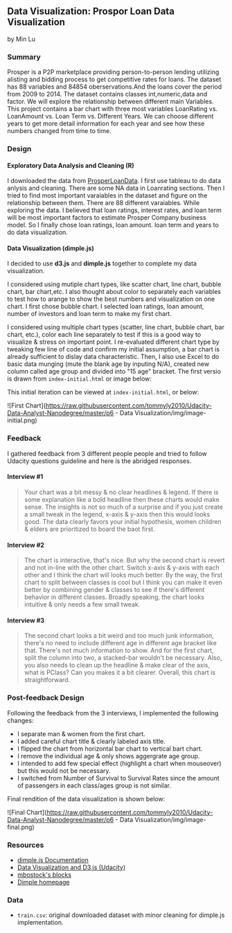 ## Data Visualization: Prospor Loan Data Visualization
by Min Lu

### Summary

Prosper is a P2P marketplace providing person-to-person lending utilizing alisting and bidding process to get competitive rates for loans. The dataset has 88 variables and 84854 oberservations.And the loans cover the period from 2009 to 2014. The dataset contains classes int,numeric,data and factor. We will explore the relationship between different main Variables. This project contains a bar chart with three most variables LoanRating vs. LoanAmount vs. Loan Term vs. Different Years. We can choose different years to get more detail information for each year and see how these numbers changed from time to time.

### Design

#### Exploratory Data Analysis and Cleaning (R)

I downloaded the data from [ProsperLoanData](https://s3.amazonaws.com/udacity-hosted-downloads/ud651/prosperLoanData.csv). I first use tableau to do data anlysis and cleaning. There are some NA data in Loanrating sections. Then I tried to find most important varaiables in the dataset and figure on the relationship between them. There are 88 different varaiables. While exploring the data. I believed that loan ratings, interest rates, and loan term will be most important factors to estimate Prosper Company business model. So I finally chose loan ratings, loan amount. loan term and years to do data visualization. 

#### Data Visualization (dimple.js)

I decided to use **d3.js** and **dimple.js** together to complete my data visualization.

I considered using mutiple chart types, like scatter chart, line chart, bubble chart, bar chart,etc. I also thought about color to separately each variables to test how to arange to show the best numbers and visualization on one chart. I first chose bubble chart. I selected loan ratings, loan amount, number of investors and loan term to make my first chart.

I considered using multiple chart types (scatter, line chart, bubble chart, bar chart, etc.), color each line separately to test if this is a good way to visualize & stress on important point. I re-evaluated different chart type by tweaking few line of code and confirm my initial assumption, a bar chart is already sufficient to dislay data characteristic. Then, I also use Excel to do basic data munging (mute the blank age by inputing N/A), created new column called age group and divided into "15 age" bracket. The first versio is drawn from `index-initial.html` or image below:

This initial iteration can be viewed at `index-initial.html`, or below:

![First Chart](https://raw.githubusercontent.com/tommyly2010/Udacity-Data-Analyst-Nanodegree/master/p6 - Data Visualization/img/image-initial.png)

### Feedback

I gathered feedback from 3 different people people and tried to follow Udacity questions guideline and here is the abridged responses. 

#### Interview #1

> Your chart was a bit messy & no clear headlines & legend. If there is some explanation like a bold headline then these charts would make sense. The insights is not so much of a surprise and if you just create a small tweak in the legend, x-axis & y-axis then this would looks good. The data clearly favors your initial hypothesis, women children & elders are prioritized to board the baot first. 

#### Interview #2

> The chart is interactive, that's nice. But why the second chart is revert and not in-line with the other chart. Switch x-axis & y-axis with each other and I think the chart will looks much better. By the way, the first chart to split between classes is cool but I think you can make it even better by combining gender & classes to see if there's different behavior in different classes. Broadly speaking, the chart looks intuitive & only needs a few small tweak. 

#### Interview #3

> The second chart looks a bit weird and too much junk information, there's no need to include different age in different age bracket like that. There's not much information to show. And for the first chart, split the column into two, a stacked-bar wouldn't be necessary. Also, you also needs to clean up the headline & make clear of the axis, what is PClass? Can you makes it a bit clearer. Overall, this chart is straightforward.

### Post-feedback Design

Following the feedback from the 3 interviews, I implemented the following changes:

- I separate man & women from the first chart.
- I added careful chart title & clearly labeled axis title.
- I flipped the chart from horizontal bar chart to vertical bart chart.
- I remove the individual age & only shows aggergrate age group.
- I intended to add few special effect (highlight a chart when mouseover) but this would not be necessary.
- I switched from Number of Survival to Survival Rates since the amount of passengers in each class/ages group is not similar.

Final rendition of the data visualization is shown below:

![Final Chart](https://raw.githubusercontent.com/tommyly2010/Udacity-Data-Analyst-Nanodegree/master/p6 - Data Visualization/img/image-final.png)

### Resources

- [dimple.js Documentation](http://dimplejs.org/)
- [Data Visualization and D3.js (Udacity)](https://www.udacity.com/course/viewer#!/c-ud507-nd)
- [mbostock's blocks](http://bl.ocks.org/mbostock)
- [Dimple homepage](http://dimplejs.org/examples_viewer.html?id=bars_vertical_grouped)

### Data

- `train.csv`: original downloaded dataset with minor cleaning for dimple.js implementation.
